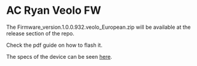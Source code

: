 # AC Ryan Veolo FW

The Firmware_version.1.0.0.932.veolo_European.zip will be available at the release section of the repo.

Check the pdf guide on how to flash it.

The specs of the device can be seen [here](https://tweakers.net/pricewatch/292289/ac-ryan-veolo/specificaties/).

